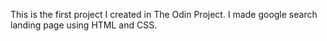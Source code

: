 This is the first project I created in The Odin Project. I made google search landing page using HTML and CSS.
